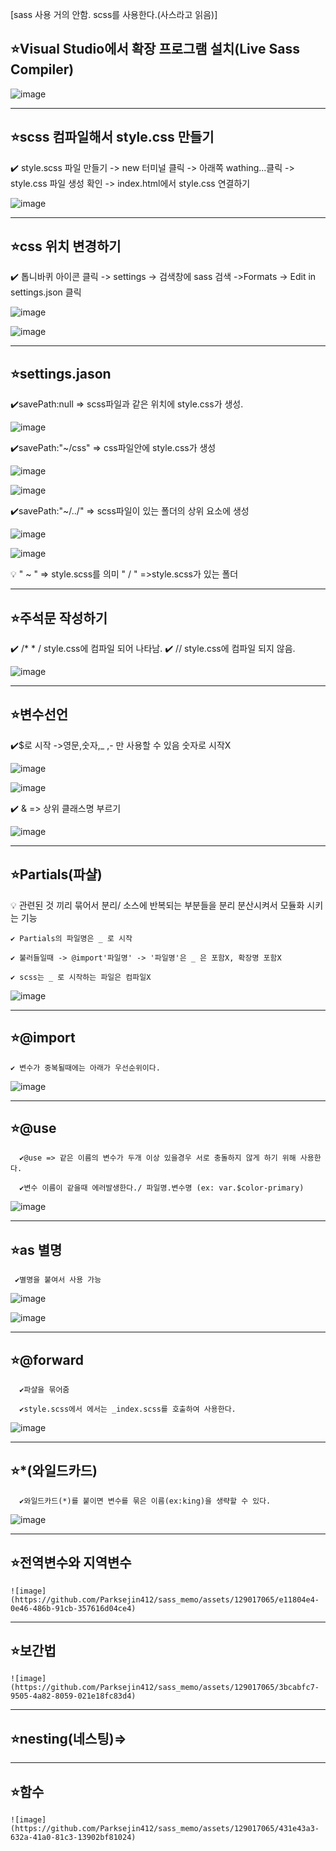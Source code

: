 [sass 사용 거의 안함. scss를 사용한다.(사스라고 읽음)]


## ⭐Visual Studio에서 확장 프로그램 설치(Live Sass Compiler)
  ![image](https://github.com/Parksejin412/sass_memo/assets/129017065/2b5dca5c-2397-40ff-9b31-36e38c4608e9)
  
-----------------------------------------------------------------------------------------------------------------
## ⭐scss 컴파일해서 style.css 만들기 
   ✔️ style.scss 파일 만들기 -> new 터미널 클릭 -> 아래쪽 wathing...클릭 -> style.css 파일 생성 확인 -> index.html에서 style.css 연결하기  
   
  ![image](https://github.com/Parksejin412/sass_memo/assets/129017065/64a58edf-f762-42cf-aa4b-a54656578cba)
  
-----------------------------------------------------------------------------------------------------------------  
## ⭐css 위치 변경하기
  ✔️ 톱니바퀴 아이콘 클릭 -> settings -> 검색창에 sass 검색 ->Formats -> Edit in settings.json 클릭
  
  ![image](https://github.com/Parksejin412/sass_memo/assets/129017065/59cb9fc6-2ae4-4dd2-a9e5-7de1f2e9570d)

  ![image](https://github.com/Parksejin412/sass_memo/assets/129017065/3b0fec3c-8035-425c-91eb-e498fe9ab0aa)
  
-----------------------------------------------------------------------------------------------------------------  
## ⭐settings.jason
   ✔️savePath:null => scss파일과 같은 위치에 style.css가 생성.
   
  ![image](https://github.com/Parksejin412/sass_memo/assets/129017065/1c9142c1-e814-4d9e-b586-68c031907693)
  
  ✔️savePath:"~/css" => css파일안에 style.css가 생성
  
  ![image](https://github.com/Parksejin412/sass_memo/assets/129017065/8ee655cb-d8ba-44a9-8ab2-caec9001597d)
  
  ![image](https://github.com/Parksejin412/sass_memo/assets/129017065/c6d4511b-866b-4c90-9726-b16eeff750b2)
  
  ✔️savePath:"~/../" => scss파일이 있는 폴더의 상위 요소에 생성
  
  ![image](https://github.com/Parksejin412/sass_memo/assets/129017065/d5d1162b-de86-4693-986e-538115a84d93)
  
  ![image](https://github.com/Parksejin412/sass_memo/assets/129017065/ac875045-5d5f-48ab-a52f-e2b9a669726a)
  
  💡 " ~ " => style.scss를 의미   " / " =>style.scss가 있는 폴더
  
-----------------------------------------------------------------------------------------------------------------
## ⭐주석문 작성하기
  ✔️ /*     * / style.css에 컴파일 되어 나타남.
  ✔️ // style.css에 컴파일 되지 않음.
      
  ![image](https://github.com/Parksejin412/sass_memo/assets/129017065/1d7c5926-3d46-48aa-ae77-a123cc767ed5)
  
-----------------------------------------------------------------------------------------------------------------
## ⭐변수선언
  ✔️$로 시작 ->영문,숫자,_ ,- 만 사용할 수 있음 숫자로 시작X
  
![image](https://github.com/Parksejin412/sass_memo/assets/129017065/94b6751d-767d-4b82-b933-9f5270194605)

![image](https://github.com/Parksejin412/sass_memo/assets/129017065/c04145f4-99df-46a9-a65c-b9bf64305030)

  ✔️ & => 상위 클래스명 부르기
  
![image](https://github.com/Parksejin412/sass_memo/assets/129017065/1ef33b48-4d36-493f-9a8c-7e5f198b616d) 

-----------------------------------------------------------------------------------------------------------------
## ⭐Partials(파샬)
  💡 관련된 것 끼리 묶어서 분리/ 소스에 반복되는 부분들을 분리 분산시켜서 모듈화 시키는 기능
  
    ✔️ Partials의 파일명은 _ 로 시작

    ✔️ 불러들일때 -> @import'파일명' -> '파일명'은 _ 은 포함X, 확장명 포함X

    ✔️ scss는 _ 로 시작하는 파일은 컴파일X
  
   ![image](https://github.com/Parksejin412/sass_memo/assets/129017065/9ce729d4-17ec-4f9e-b483-34c10d3beae4)
   
-----------------------------------------------------------------------------------------------------------------  
## ⭐@import
    ✔️ 변수가 중복될때에는 아래가 우선순위이다.
    
   ![image](https://github.com/Parksejin412/sass_memo/assets/129017065/cb337959-f301-406c-8801-905b8d091dc4)

   
-----------------------------------------------------------------------------------------------------------------   
## ⭐@use
      ✔️@use => 같은 이름의 변수가 두개 이상 있을경우 서로 충돌하지 않게 하기 위해 사용한다.
    
      ✔️변수 이름이 같을때 에러발생한다./ 파일명.변수명 (ex: var.$color-primary)

 ![image](https://github.com/Parksejin412/sass_memo/assets/129017065/86a46fa0-adb9-43f1-9ce0-32acd24ac177)
 
-----------------------------------------------------------------------------------------------------------------   
## ⭐as 별명
     ✔️별명을 붙여서 사용 가능
     
  ![image](https://github.com/Parksejin412/sass_memo/assets/129017065/b9df15fd-3b11-4a32-abfc-1c1e4a62a2a4)
  
  ![image](https://github.com/Parksejin412/sass_memo/assets/129017065/980a3069-4701-4b77-beec-8838f7d9462d)
  
-----------------------------------------------------------------------------------------------------------------   
## ⭐@forward
      ✔️파샬을 묶어줌 
      
      ✔️style.scss에서 에서는 _index.scss를 호출하여 사용한다.
      
   ![image](https://github.com/Parksejin412/sass_memo/assets/129017065/e5382aec-ce0f-4161-aba6-6234d4b9720e)
   
-----------------------------------------------------------------------------------------------------------------   
 ## ⭐*(와일드카드)
      ✔️와일드카드(*)를 붙이면 변수를 묶은 이름(ex:king)을 생략할 수 있다.
      
   ![image](https://github.com/Parksejin412/sass_memo/assets/129017065/a0dcf684-4e35-4a07-b9d2-bf1092f0f509)
   
----------------------------------------------------------------------------------------------------------------- 
 ## ⭐전역변수와 지역변수
 
    ![image](https://github.com/Parksejin412/sass_memo/assets/129017065/e11804e4-0e46-486b-91cb-357616d04ce4)

----------------------------------------------------------------------------------------------------------------- 
 ## ⭐보간법
 
    ![image](https://github.com/Parksejin412/sass_memo/assets/129017065/3bcabfc7-9505-4a82-8059-021e18fc83d4)
 
----------------------------------------------------------------------------------------------------------------- 
 ## ⭐nesting(네스팅)=>

----------------------------------------------------------------------------------------------------------------- 
 ## ⭐함수
  
    ![image](https://github.com/Parksejin412/sass_memo/assets/129017065/431e43a3-632a-41a0-81c3-13902bf81024)

  



